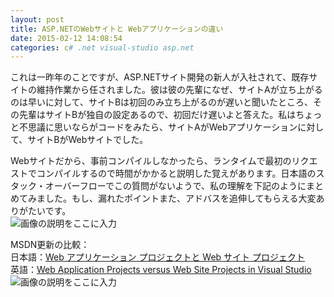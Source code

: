 ```yaml
---
layout: post
title: ASP.NETのWebサイトと Webアプリケーションの違い
date: 2015-02-12 14:08:54
categories: c# .net visual-studio asp.net
---
```

<p>これは一昨年のことですが、ASP.NETサイト開発の新人が入社されて、既存サイトの維持作業から任されました。彼は彼の先輩になぜ、サイトAが立ち上がるのは早いに対して、サイトBは初回のみ立ち上がるのが遅いと聞いたところ、その先輩はサイトBが独自の設定あるので、初回だけ遅いよと答えた。私はちょっと不思議に思いならがコードをみたら、サイトAがWebアプリケーションに対して、サイトBがWebサイトでした。</p>

<p>Webサイトだから、事前コンパイルしなかったら、ランタイムで最初のリクエストでコンパイルするので時間がかかると説明した覚えがあります。日本語のスタック・オーバーフローでこの質問がないようで、私の理解を下記のようにまとめてみました。もし、漏れたポイントまた、アドバスを追伸してもらえる大変ありがたいです。<br>
<img src="https://i.stack.imgur.com/3qN7n.png" alt="画像の説明をここに入力"></p>

<p>MSDN更新の比較：<br>
日本語：<a href="https://msdn.microsoft.com/ja-jp/library/dd547590%28v=vs.100%29.aspx" rel="nofollow noreferrer">Web アプリケーション プロジェクトと Web サイト プロジェクト</a><br>
英語：<a href="https://msdn.microsoft.com/en-us/library/dd547590.aspx" rel="nofollow noreferrer">Web Application Projects versus Web Site Projects in Visual Studio</a><br>
<img src="https://i.stack.imgur.com/Fh9pD.png" alt="画像の説明をここに入力"></p>

